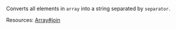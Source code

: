 Converts all elements in <code>array</code> into a string separated by <code>separator</code>.

Resources: [Array#join](https://developer.mozilla.org/docs/Web/JavaScript/Reference/Global_Objects/Array/join)
